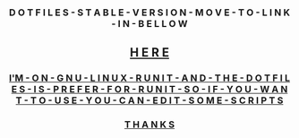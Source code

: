<h3><b><p align="center">D O T F I L E S - S T A B L E - V E R S I O N - M O V E - T O - L I N K - I N - B E L L O W</p></b></h3>

<h2><b><p align="center"><a href="https://github.com/vcyzteen/dotbaka">H E R E</p></b></h2>

<h3><b><p align="center">I'M - O N - G N U - L I N U X - R U N I T - A N D - T H E - D O T F I L E S - I S - P R E F E R - F O R - R U N I T - S O - I F - Y O U - W A N T - T O - U S E - Y O U - C A N - E D I T - S O M E - S C R I P T S</p</b></h3>

<h3><b><p align="center">T H A N K S</p</b></h3>
